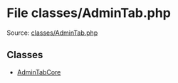 File classes/AdminTab.php
=========

Source: [classes/AdminTab.php](https://github.com/PrestaShop/PrestaShop/blob/1.5.0.9/classes/AdminTab.php)


Classes
-------

* [AdminTabCore](class.AdminTabCore.md)

